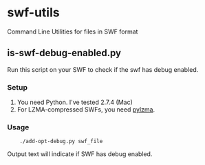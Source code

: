 swf-utils
=========

Command Line Utilities for files in SWF format


## is-swf-debug-enabled.py

Run this script on your SWF to check if the swf has debug enabled.

### Setup

1. You need Python. I've tested 2.7.4 (Mac)
1. For LZMA-compressed SWFs, you need [pylzma](http://www.joachim-bauch.de/projects/pylzma/).

### Usage

        ./add-opt-debug.py swf_file

Output text will indicate if SWF has debug enabled.